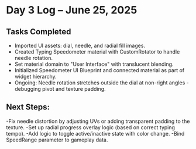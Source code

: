 # Day 3 Log – June 25, 2025

## Tasks Completed
- Imported UI assets: dial, needle, and radial fill images.
- Created Typing Speedometer material with CustomRotator to handle needle rotation.
- Set material domain to "User Interface" with translucent blending.
- Initialized Speedometer UI Blueprint and connected material as part of widget hierarchy.
- Ongoing: Needle rotation stretches outside the dial at non-right angles - debugging pivot and texture padding.

## Next Steps:
-Fix needle distortion by adjusting UVs or adding transparent padding to the texture.
-Set up radial progress overlay logic (based on correct typing tempo).
-Add logic to toggle active/inactive state with color change.
-Bind SpeedRange parameter to gameplay data.